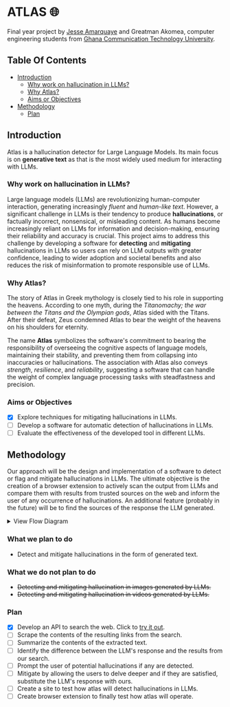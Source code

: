 # ATLAS 🌐

Final year project by [Jesse Amarquaye](mailto:jesseamarquayelegendary@gmail.com "Send email") and Greatman Akomea,
computer engineering students from [Ghana Communication Technology University](https://www.gctu.edu.gh "GCTU").

## Table Of Contents

- [Introduction](#introduction)
  - [Why work on hallucination in LLMs?](#why-work-on-hallucination-in-llms)
  - [Why Atlas?](#why-atlas)
  - [Aims or Objectives](#aims-or-objectives)
- [Methodology](#methodology)
  - [Plan](#plan)

## Introduction

Atlas is a hallucination detector for Large Language Models.
Its main focus is on **generative text** as that is the most widely used medium for interacting with LLMs.

### Why work on hallucination in LLMs?

Large language models (LLMs) are revolutionizing human-computer interaction, generating increasingly _fluent_ and
_human-like text_.
However, a significant challenge in LLMs is their tendency to produce **hallucinations**, or factually incorrect,
nonsensical, or misleading content.
As humans become increasingly reliant on LLMs for information and decision-making, ensuring their reliability and
accuracy is crucial.
This project aims to address this challenge by developing a software for **detecting** and **mitigating**
hallucinations in LLMs so users can rely on LLM outputs with greater confidence, leading to wider adoption and
societal benefits and also reduces the risk of misinformation to promote responsible use of LLMs.

### Why Atlas?

The story of Atlas in Greek mythology is closely tied to his role in supporting the heavens. According to one myth,
during the _Titanomachy; the war between the Titans and the Olympian gods_, Atlas sided with the Titans. After their
defeat, Zeus condemned Atlas to bear the weight of the heavens on his shoulders for eternity.

The name **Atlas** symbolizes the software's commitment to bearing the responsibility of overseeing the cognitive
aspects of language models, maintaining their stability, and preventing them from collapsing into inaccuracies or
hallucinations. The association with Atlas also conveys _strength_, _resilience_, and _reliability_, suggesting a
software that can handle the weight of complex language processing tasks with steadfastness and precision.

### Aims or Objectives

- [x] Explore techniques for mitigating hallucinations in LLMs.
- [ ] Develop a software for automatic detection of hallucinations in LLMs.
- [ ] Evaluate the effectiveness of the developed tool in different LLMs.

## Methodology

Our approach will be the design and implementation of a software to detect or flag and mitigate
hallucinations in LLMs.
The ultimate objective is the creation of a browser extension to actively scan the output from LLMs and
compare them with results from trusted sources on the web and inform the user of any occurrence of hallucinations.
An additional feature (probably in the future) will be to find the sources of the response the LLM generated.

<details>

<summary> View Flow Diagram </summary>

![Flow diagram](docs/img/flow.svg)

</details>

### What we plan to do

- Detect and mitigate hallucinations in the form of generated text.

### What we do not plan to do

- ~~Detecting and mitigating hallucination in images generated by LLMs.~~
- ~~Detecting and mitigating hallucination in videos generated by LLMs.~~

### Plan

- [x] Develop an API to search the web. Click to [try it out](https://atlasproject-brown.vercel.app/docs "Test the API").
- [ ] Scrape the contents of the resulting links from the search.
- [ ] Summarize the contents of the extracted text.
- [ ] Identify the difference between the LLM's response and the results from our search.
- [ ] Prompt the user of potential hallucinations if any are detected.
- [ ] Mitigate by allowing the users to delve deeper and if they are satisfied, substitute the LLM's response with ours.
- [ ] Create a site to test how atlas will detect hallucinations in LLMs.
- [ ] Create browser extension to finally test how atlas will operate.
